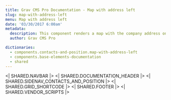 ```yaml
---
title: Grav CMS Pro Documentation - Map with address left
slug: map-with-address-left
menu: Map with address left
date: '03/30/2017 6:00am'
metadata:
  description: This component renders a map with the company address on its left
  author: Grav CMS Pro

dictionaries:
  - components.contacts-and-position.map-with-address-left
  - components.base-elements-documentation
  - shared
---
```


<| SHARED.NAVBAR |>
<| SHARED.DOCUMENTATION_HEADER |>
<| SHARED.SIDENAV_CONTACTS_AND_POSITION |>
<| SHARED.GRID_SHORTCODE |>
<| SHARED.FOOTER |>
<| SHARED.VENDOR_SCRIPTS |>
